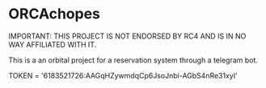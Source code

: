 # ORCAchopes

IMPORTANT: THIS PROJECT IS NOT ENDORSED BY RC4 AND IS IN NO WAY AFFILIATED WITH IT.

This is a an orbital project for a reservation system through a telegram bot.

TOKEN = '6183521726:AAGqHZywmdqCp6JsoJnbi-AGbS4nRe31xyI'
